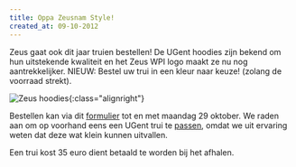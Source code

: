 ```yaml
---
title: Oppa Zeusnam Style!
created_at: 09-10-2012
---
```


Zeus gaat ook dit jaar truien bestellen! De UGent hoodies zijn bekend om hun uitstekende kwaliteit en het Zeus WPI logo maakt ze nu nog aantrekkelijker. NIEUW: Bestel uw trui in een kleur naar keuze! (zolang de voorraad strekt).

![Zeus hoodies](https://zeus.ugent.be/wp-content/uploads/2011/09/zeushoodie_outline_small.png "Zeus hoodies"){:class="alignright"}

Bestellen kan via dit [formulier](https://docs.google.com/spreadsheet/viewform?formkey=dEd6aEdmVEEyUHNnY09RaWV0UDJ1blE6MQ "truien bestel formulier") tot en met maandag 29 oktober. We raden aan om op voorhand eens een UGent trui te [passen](https://gent.unigear.eu/nlgent/verkooppunten/), omdat we uit ervaring weten dat deze wat klein kunnen uitvallen.

Een trui kost 35 euro dient betaald te worden bij het afhalen.
